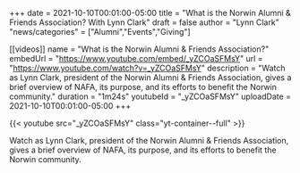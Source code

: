 +++
date = 2021-10-10T00:01:00-05:00
title = "What is the Norwin Alumni & Friends Association? With Lynn Clark"
draft = false
author = "Lynn Clark"
"news/categories" = ["Alumni","Events","Giving"]

[[videos]]
  name        = "What is the Norwin Alumni & Friends Association?"
  embedUrl    = "https://www.youtube.com/embed/_yZCOaSFMsY"
  url         = "https://www.youtube.com/watch?v=_yZCOaSFMsY"
  description = "Watch as Lynn Clark, president of the Norwin Alumni & Friends Association, gives a brief overview of NAFA, its purpose, and its efforts to benefit the Norwin community."
  duration    = "1m24s"
  youtubeId   = "_yZCOaSFMsY"
  uploadDate  = 2021-10-10T00:01:00-05:00
+++

{{< youtube src="_yZCOaSFMsY" class="yt-container--full" >}}

Watch as Lynn Clark, president of the Norwin Alumni & Friends Association, gives a brief overview of NAFA, its purpose, and its efforts to benefit the Norwin community.
